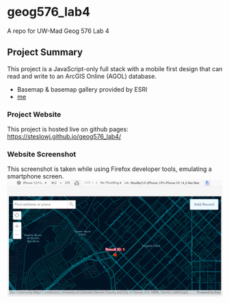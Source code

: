 # geog576_lab4
A repo for UW-Mad Geog 576 Lab 4

## Project Summary
This project is a JavaScript-only full stack with a mobile first design that can read and write to an ArcGIS Online (AGOL) database.
<ul>
  <li>Basemap & basemap gallery provided by ESRI</li>
  <li><a href="https://uw-mad.maps.arcgis.com/home/item.html?id=beaf1c2f948949bd91e432a384654d2e" target="_blank">me</a></li>
</ul>

### Project Website
This project is hosted live on github pages: https://steslowj.github.io/geog576_lab4/

### Website Screenshot
This screenshot is taken while using Firefox developer tools, emulating a smartphone screen.
![](geog576_lab4_img.png)
